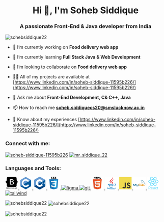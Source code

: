 <h1 align="center">Hi 👋, I'm Soheb Siddique</h1>
<h3 align="center">A passionate Front-End & Java developer from India</h3>

<p align="left"> <img src="https://komarev.com/ghpvc/?username=sohebsiddique22&label=Profile%20views&color=0e75b6&style=flat" alt="sohebsiddique22" /> </p>

- 🔭 I’m currently working on **Food delivery web app**

- 🌱 I’m currently learning **Full Stack Java & Web Development**

- 👯 I’m looking to collaborate on **Food delivery web app**

- 👨‍💻 All of my projects are available at [https://www.linkedin.com/in/soheb-siddique-11595b226/](https://www.linkedin.com/in/soheb-siddique-11595b226/)

- 💬 Ask me about **Front-End Development, C& C++, Java**

- 📫 How to reach me **soheb.siddiquecs20@smslucknow.ac.in**

- 📄 Know about my experiences [https://www.linkedin.com/in/soheb-siddique-11595b226/](https://www.linkedin.com/in/soheb-siddique-11595b226/)

<h3 align="left">Connect with me:</h3>
<p align="left">
<a href="https://linkedin.com/in/soheb-siddique-11595b226" target="blank"><img align="center" src="https://raw.githubusercontent.com/rahuldkjain/github-profile-readme-generator/master/src/images/icons/Social/linked-in-alt.svg" alt="soheb-siddique-11595b226" height="30" width="40" /></a>
<a href="https://instagram.com/mr_siddique_22" target="blank"><img align="center" src="https://raw.githubusercontent.com/rahuldkjain/github-profile-readme-generator/master/src/images/icons/Social/instagram.svg" alt="mr_siddique_22" height="30" width="40" /></a>
</p>

<h3 align="left">Languages and Tools:</h3>
<p align="left"> <a href="https://getbootstrap.com" target="_blank" rel="noreferrer"> <img src="https://raw.githubusercontent.com/devicons/devicon/master/icons/bootstrap/bootstrap-plain-wordmark.svg" alt="bootstrap" width="40" height="40"/> </a> <a href="https://www.cprogramming.com/" target="_blank" rel="noreferrer"> <img src="https://raw.githubusercontent.com/devicons/devicon/master/icons/c/c-original.svg" alt="c" width="40" height="40"/> </a> <a href="https://www.w3schools.com/cpp/" target="_blank" rel="noreferrer"> <img src="https://raw.githubusercontent.com/devicons/devicon/master/icons/cplusplus/cplusplus-original.svg" alt="cplusplus" width="40" height="40"/> </a> <a href="https://www.w3schools.com/css/" target="_blank" rel="noreferrer"> <img src="https://raw.githubusercontent.com/devicons/devicon/master/icons/css3/css3-original-wordmark.svg" alt="css3" width="40" height="40"/> </a> <a href="https://www.figma.com/" target="_blank" rel="noreferrer"> <img src="https://www.vectorlogo.zone/logos/figma/figma-icon.svg" alt="figma" width="40" height="40"/> </a> <a href="https://git-scm.com/" target="_blank" rel="noreferrer"> <img src="https://www.vectorlogo.zone/logos/git-scm/git-scm-icon.svg" alt="git" width="40" height="40"/> </a> <a href="https://www.w3.org/html/" target="_blank" rel="noreferrer"> <img src="https://raw.githubusercontent.com/devicons/devicon/master/icons/html5/html5-original-wordmark.svg" alt="html5" width="40" height="40"/> </a> <a href="https://www.java.com" target="_blank" rel="noreferrer"> <img src="https://raw.githubusercontent.com/devicons/devicon/master/icons/java/java-original.svg" alt="java" width="40" height="40"/> </a> <a href="https://developer.mozilla.org/en-US/docs/Web/JavaScript" target="_blank" rel="noreferrer"> <img src="https://raw.githubusercontent.com/devicons/devicon/master/icons/javascript/javascript-original.svg" alt="javascript" width="40" height="40"/> </a> <a href="https://www.mysql.com/" target="_blank" rel="noreferrer"> <img src="https://raw.githubusercontent.com/devicons/devicon/master/icons/mysql/mysql-original-wordmark.svg" alt="mysql" width="40" height="40"/> </a> <a href="https://reactjs.org/" target="_blank" rel="noreferrer"> <img src="https://raw.githubusercontent.com/devicons/devicon/master/icons/react/react-original-wordmark.svg" alt="react" width="40" height="40"/> </a> <a href="https://tailwindcss.com/" target="_blank" rel="noreferrer"> <img src="https://www.vectorlogo.zone/logos/tailwindcss/tailwindcss-icon.svg" alt="tailwind" width="40" height="40"/> </a> </p>

<p><img align="left" src="https://github-readme-stats.vercel.app/api/top-langs?username=sohebsiddique22&show_icons=true&locale=en&layout=compact" alt="sohebsiddique22" /></p>

<p>&nbsp;<img align="center" src="https://github-readme-stats.vercel.app/api?username=sohebsiddique22&show_icons=true&locale=en" alt="sohebsiddique22" /></p>

<p><img align="center" src="https://github-readme-streak-stats.herokuapp.com/?user=sohebsiddique22&" alt="sohebsiddique22" /></p>
